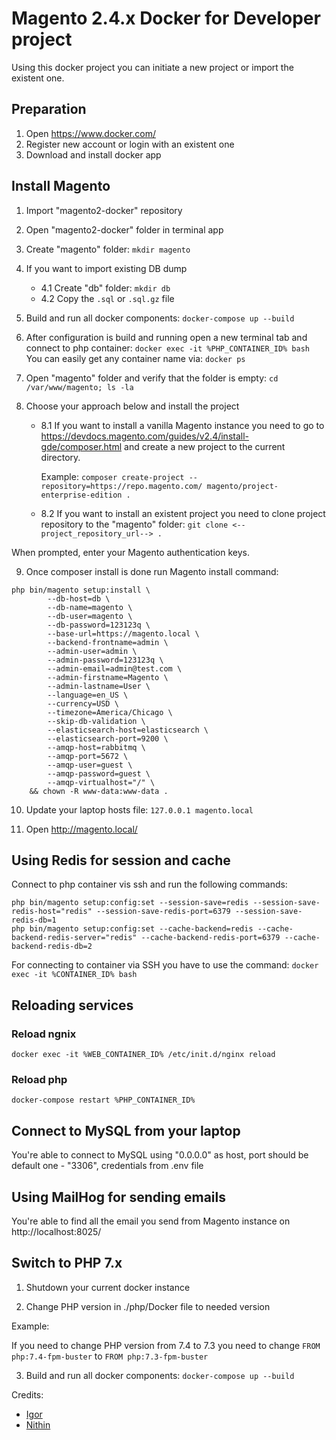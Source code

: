# Magento 2.4.x Docker for Developer project

Using this docker project you can initiate a new project or import the existent one.

## Preparation
1. Open https://www.docker.com/
1. Register new account or login with an existent one
1. Download and install docker app


## Install Magento
1. Import "magento2-docker" repository
2. Open "magento2-docker" folder in terminal app
3. Create "magento" folder: 
`mkdir magento`
4. If you want to import existing DB dump
   * 4.1 Create "db" folder:  `mkdir db`
   * 4.2 Copy the `.sql` or `.sql.gz` file
5. Build and run all docker components:
`docker-compose up --build`
6. After configuration is build and running open a new terminal tab and connect to php container:
`docker exec -it %PHP_CONTAINER_ID% bash`
You can easily get any container name via:
`docker ps`
7. Open "magento" folder and verify that the folder is empty:
`cd /var/www/magento; ls -la`
8. Choose your approach below and install the project

   * 8.1 If you want to install a vanilla Magento instance you need to go to https://devdocs.magento.com/guides/v2.4/install-gde/composer.html 
and create a new project to the current directory.

     Example:
`composer create-project --repository=https://repo.magento.com/ magento/project-enterprise-edition .`

    * 8.2 If you want to install an existent project you need to clone project repository to the "magento" folder:
`git clone <--project_repository_url--> .`

When prompted, enter your Magento authentication keys.

9. Once composer install is done run Magento install command:
```shell
php bin/magento setup:install \
        --db-host=db \
        --db-name=magento \
        --db-user=magento \
        --db-password=123123q \
        --base-url=https://magento.local \
        --backend-frontname=admin \
        --admin-user=admin \
        --admin-password=123123q \
        --admin-email=admin@test.com \
        --admin-firstname=Magento \
        --admin-lastname=User \
        --language=en_US \
        --currency=USD \
        --timezone=America/Chicago \
        --skip-db-validation \
        --elasticsearch-host=elasticsearch \
        --elasticsearch-port=9200 \
        --amqp-host=rabbitmq \
        --amqp-port=5672 \
        --amqp-user=guest \
        --amqp-password=guest \
        --amqp-virtualhost="/" \
    && chown -R www-data:www-data .
```

10. Update your laptop hosts file: `127.0.0.1 magento.local`

11. Open http://magento.local/

## Using Redis for session and cache
Connect to php container vis ssh and run the following commands:
```shell
php bin/magento setup:config:set --session-save=redis --session-save-redis-host="redis" --session-save-redis-port=6379 --session-save-redis-db=1
php bin/magento setup:config:set --cache-backend=redis --cache-backend-redis-server="redis" --cache-backend-redis-port=6379 --cache-backend-redis-db=2
```

For connecting to container via SSH you have to use the command:
`docker exec -it %CONTAINER_ID% bash`

## Reloading services

### Reload ngnix
```
docker exec -it %WEB_CONTAINER_ID% /etc/init.d/nginx reload
```

### Reload php
```
docker-compose restart %PHP_CONTAINER_ID%
```

## Connect to MySQL from your laptop
You're able to connect to MySQL using "0.0.0.0" as host, port should be default one - "3306", credentials from .env file

## Using MailHog for sending emails
You're able to find all the email you send from Magento instance on http://localhost:8025/

## Switch to PHP 7.x
1. Shutdown your current docker instance

2. Change PHP version in ./php/Docker file to needed version

Example: 

If you need to change PHP version from 7.4 to 7.3 you need to change `FROM php:7.4-fpm-buster` to `FROM php:7.3-fpm-buster`

3. Build and run all docker components:
`docker-compose up --build`

Credits:
- [Igor](https://github.com/isydorenko)
- [Nithin](https://github.com/nithincninan/)
